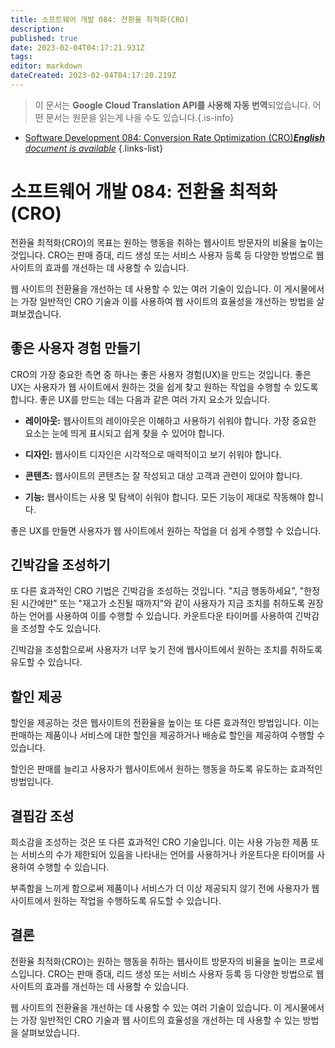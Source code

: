 ```yaml
---
title: 소프트웨어 개발 084: 전환율 최적화(CRO)
description: 
published: true
date: 2023-02-04T04:17:21.931Z
tags: 
editor: markdown
dateCreated: 2023-02-04T04:17:20.219Z
---
```


> 이 문서는 **Google Cloud Translation API를 사용해 자동 번역**되었습니다.
어떤 문서는 원문을 읽는게 나을 수도 있습니다.{.is-info}



- [Software Development 084: Conversion Rate Optimization (CRO)***English** document is available*](/en/Knowledge-base/Software-Development/Learning/software-development-084-conversion-rate-optimization-cro)
{.links-list}


# 소프트웨어 개발 084: 전환율 최적화(CRO)

전환율 최적화(CRO)의 목표는 원하는 행동을 취하는 웹사이트 방문자의 비율을 높이는 것입니다. CRO는 판매 증대, 리드 생성 또는 서비스 사용자 등록 등 다양한 방법으로 웹 사이트의 효과를 개선하는 데 사용할 수 있습니다.

웹 사이트의 전환율을 개선하는 데 사용할 수 있는 여러 기술이 있습니다. 이 게시물에서는 가장 일반적인 CRO 기술과 이를 사용하여 웹 사이트의 효율성을 개선하는 방법을 살펴보겠습니다.

## 좋은 사용자 경험 만들기

CRO의 가장 중요한 측면 중 하나는 좋은 사용자 경험(UX)을 만드는 것입니다. 좋은 UX는 사용자가 웹 사이트에서 원하는 것을 쉽게 찾고 원하는 작업을 수행할 수 있도록 합니다. 좋은 UX를 만드는 데는 다음과 같은 여러 가지 요소가 있습니다.

- **레이아웃:** 웹사이트의 레이아웃은 이해하고 사용하기 쉬워야 합니다. 가장 중요한 요소는 눈에 띄게 표시되고 쉽게 찾을 수 있어야 합니다.

- **디자인:** 웹사이트 디자인은 시각적으로 매력적이고 보기 쉬워야 합니다.

- **콘텐츠:** 웹사이트의 콘텐츠는 잘 작성되고 대상 고객과 관련이 있어야 합니다.

- **기능:** 웹사이트는 사용 및 탐색이 쉬워야 합니다. 모든 기능이 제대로 작동해야 합니다.

좋은 UX를 만들면 사용자가 웹 사이트에서 원하는 작업을 더 쉽게 수행할 수 있습니다.

## 긴박감을 조성하기

또 다른 효과적인 CRO 기법은 긴박감을 조성하는 것입니다. "지금 행동하세요", "한정된 시간에만" 또는 "재고가 소진될 때까지"와 같이 사용자가 지금 조치를 취하도록 권장하는 언어를 사용하여 이를 수행할 수 있습니다. 카운트다운 타이머를 사용하여 긴박감을 조성할 수도 있습니다.

긴박감을 조성함으로써 사용자가 너무 늦기 전에 웹사이트에서 원하는 조치를 취하도록 유도할 수 있습니다.

## 할인 제공

할인을 제공하는 것은 웹사이트의 전환율을 높이는 또 다른 효과적인 방법입니다. 이는 판매하는 제품이나 서비스에 대한 할인을 제공하거나 배송료 할인을 제공하여 수행할 수 있습니다.

할인은 판매를 늘리고 사용자가 웹사이트에서 원하는 행동을 하도록 유도하는 효과적인 방법입니다.

## 결핍감 조성

희소감을 조성하는 것은 또 다른 효과적인 CRO 기술입니다. 이는 사용 가능한 제품 또는 서비스의 수가 제한되어 있음을 나타내는 언어를 사용하거나 카운트다운 타이머를 사용하여 수행할 수 있습니다.

부족함을 느끼게 함으로써 제품이나 서비스가 더 이상 제공되지 않기 전에 사용자가 웹 사이트에서 원하는 작업을 수행하도록 유도할 수 있습니다.

## 결론

전환율 최적화(CRO)는 원하는 행동을 취하는 웹사이트 방문자의 비율을 높이는 프로세스입니다. CRO는 판매 증대, 리드 생성 또는 서비스 사용자 등록 등 다양한 방법으로 웹 사이트의 효과를 개선하는 데 사용할 수 있습니다.

웹 사이트의 전환율을 개선하는 데 사용할 수 있는 여러 기술이 있습니다. 이 게시물에서는 가장 일반적인 CRO 기술과 웹 사이트의 효율성을 개선하는 데 사용할 수 있는 방법을 살펴보았습니다.